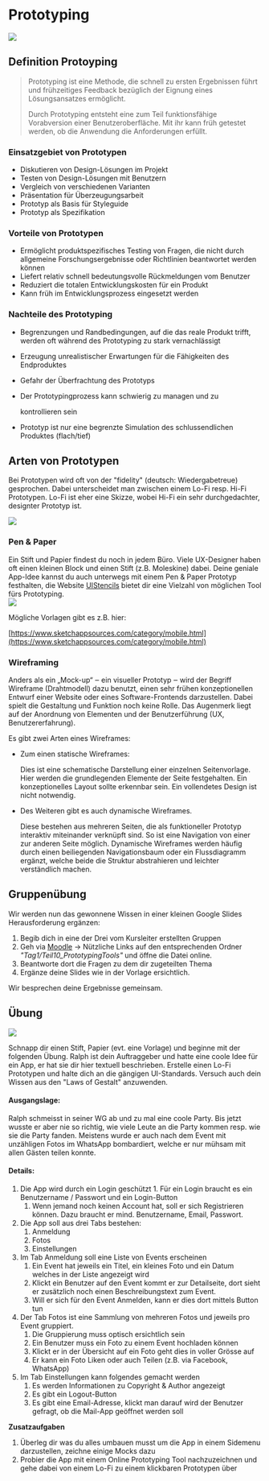 # Prototyping

![](../.gitbook/assets/paperprotoyping.jpg)

## Definition Protoyping

> Prototyping ist eine Methode, die schnell zu ersten Ergebnissen führt und frühzeitiges Feedback bezüglich der Eignung eines Lösungsansatzes ermöglicht.
>
> Durch Prototyping entsteht eine zum Teil funktionsfähige Vorabversion einer Benutzeroberfläche. Mit ihr kann früh getestet werden, ob die Anwendung die Anforderungen erfüllt.

### Einsatzgebiet von Prototypen

* Diskutieren von Design-Lösungen im Projekt
* Testen von Design-Lösungen mit Benutzern 
* Vergleich von verschiedenen Varianten
* Präsentation für Überzeugungsarbeit
* Prototyp als Basis für Styleguide
* Prototyp als Spezifikation

### Vorteile von Prototypen

* Ermöglicht produktspezifisches Testing von Fragen, die nicht durch allgemeine Forschungsergebnisse oder Richtlinien beantwortet werden können
* Liefert relativ schnell bedeutungsvolle Rückmeldungen vom Benutzer
* Reduziert die totalen Entwicklungskosten für ein Produkt
* Kann früh im Entwicklungsprozess eingesetzt werden

### Nachteile des Prototyping

* Begrenzungen und Randbedingungen, auf die das reale Produkt trifft, werden oft während des Prototyping zu stark vernachlässigt
* Erzeugung unrealistischer Erwartungen für die Fähigkeiten des Endproduktes
* Gefahr der Überfrachtung des Prototyps
* Der Prototypingprozess kann schwierig zu managen und zu

  kontrollieren sein

* Prototyp ist nur eine begrenzte Simulation des schlussendlichen Produktes \(flach/tief\)

## Arten von Prototypen

Bei Prototypen wird oft von der "fidelity" \(deutsch: Wiedergabetreue\) gesprochen. Dabei unterscheidet man zwischen einem Lo-Fi resp. Hi-Fi Prototypen. Lo-Fi ist eher eine Skizze, wobei Hi-Fi ein sehr durchgedachter, designter Prototyp ist.

![](../.gitbook/assets/prototyp-arten.png)

### Pen & Paper

Ein Stift und Papier findest du noch in jedem Büro. Viele UX-Designer haben oft einen kleinen Block und einen Stift \(z.B. Moleskine\) dabei. Deine geniale App-Idee kannst du auch unterwegs mit einem Pen & Paper Prototyp festhalten, die Website [UIStencils](http://www.uistencils.com/) bietet dir eine Vielzahl von möglichen Tool fürs Prototyping.  
![](../.gitbook/assets/paper-prototype-03.jpg)

Mögliche Vorlagen gibt es z.B. hier:

[https://www.sketchappsources.com/category/mobile.html](https://www.sketchappsources.com/category/mobile.html)

### Wireframing

Anders als ein „Mock-up“ ‒ ein visueller Prototyp ‒ wird der Begriff Wireframe \(Drahtmodell\) dazu benutzt, einen sehr frühen konzeptionellen Entwurf einer Website oder eines Software-Frontends darzustellen. Dabei spielt die Gestaltung und Funktion noch keine Rolle. Das Augenmerk liegt auf der Anordnung von Elementen und der Benutzerführung \(UX, Benutzererfahrung\).

Es gibt zwei Arten eines Wireframes:

* Zum einen statische Wireframes:

  Dies ist eine schematische Darstellung einer einzelnen Seitenvorlage. Hier werden die grundlegenden Elemente der Seite festgehalten. Ein konzeptionelles Layout sollte erkennbar sein. Ein vollendetes Design ist nicht notwendig.

* Des Weiteren gibt es auch dynamische Wireframes.

  Diese bestehen aus mehreren Seiten, die als funktioneller Prototyp interaktiv miteinander verknüpft sind. So ist eine Navigation von einer zur anderen Seite möglich. Dynamische Wireframes werden häufig durch einen beiliegenden Navigationsbaum oder ein Flussdiagramm ergänzt, welche beide die Struktur abstrahieren und leichter verständlich machen.

## Gruppenübung

Wir werden nun das gewonnene Wissen in einer kleinen Google Slides Herausforderung ergänzen:

1. Begib dich in eine der Drei vom Kursleiter erstellten Gruppen
2. Geh via [Moodle](https://kurse.ict-bz.ch/) -&gt; Nützliche Links auf den entsprechenden Ordner _"Tag1/Teil10\_PrototypingTools"_ und öffne die Datei online.
3. Beantworte dort die Fragen zu dem dir zugeteilten Thema
4. Ergänze deine Slides wie in der Vorlage ersichtlich.

Wir besprechen deine Ergebnisse gemeinsam.

## Übung

![](../.gitbook/assets/ralph_uebung.png)

Schnapp dir einen Stift, Papier \(evt. eine Vorlage\) und beginne mit der folgenden Übung. Ralph ist dein Auftraggeber und hatte eine coole Idee für ein App, er hat sie dir hier textuell beschrieben. Erstelle einen Lo-Fi Prototypen und halte dich an die gängigen UI-Standards. Versuch auch dein Wissen aus den "Laws of Gestalt" anzuwenden.

#### Ausgangslage:

Ralph schmeisst in seiner WG ab und zu mal eine coole Party. Bis jetzt wusste er aber nie so richtig, wie viele Leute an die Party kommen resp. wie sie die Party fanden. Meistens wurde er auch nach dem Event mit unzähligen Fotos im WhatsApp bombardiert, welche er nur mühsam mit allen Gästen teilen konnte.

#### Details:

1. Die App wird durch ein Login geschützt 1. Für ein Login braucht es ein Benutzername / Passwort und ein Login-Button
   1. Wenn jemand noch keinen Account hat, soll er sich Registrieren können. Dazu braucht er mind. Benutzername, Email, Passwort.
2. Die App soll aus drei Tabs bestehen:
   1. Anmeldung
   2. Fotos
   3. Einstellungen
3. Im Tab Anmeldung soll eine Liste von Events erscheinen
   1. Ein Event hat jeweils ein Titel, ein kleines Foto und ein Datum welches in der Liste angezeigt wird
   2. Klickt ein Benutzer auf den Event kommt er zur Detailseite, dort sieht er zusätzlich noch einen Beschreibungstext zum Event.
   3. Will er sich für den Event Anmelden, kann er dies dort mittels Button tun
4. Der Tab Fotos ist eine Sammlung von mehreren Fotos und jeweils pro Event gruppiert.
   1. Die Gruppierung muss optisch ersichtlich sein
   2. Ein Benutzer muss ein Foto zu einem Event hochladen können
   3. Klickt er in der Übersicht auf ein Foto geht dies in voller Grösse auf
   4. Er kann ein Foto Liken oder auch Teilen \(z.B. via Facebook, WhatsApp\)
5. Im Tab Einstellungen kann folgendes gemacht werden
   1. Es werden Informationen zu Copyright & Author angezeigt
   2. Es gibt ein Logout-Button
   3. Es gibt eine Email-Adresse, klickt man darauf wird der Benutzer gefragt, ob die Mail-App geöffnet werden soll

**Zusatzaufgaben**

1. Überleg dir was du alles umbauen musst um die App in einem Sidemenu darzustellen, zeichne einige Mocks dazu
2. Probier die App mit einem Online Prototyping Tool nachzuzeichnen und gehe dabei von einem Lo-Fi zu einem klickbaren Prototypen über

